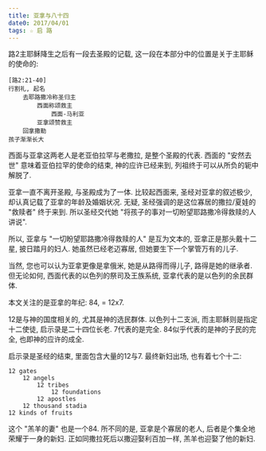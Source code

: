 ```yaml
---
title: 亚拿与八十四
date0: 2017/04/01
tags: ☆ 启 路
---
```


路2主耶稣降生之后有一段去圣殿的记载, 这一段在本部分中的位置是关于主耶稣的使命的:

    [路2:21-40]
    行割礼, 起名
        去耶路撒冷称圣归主
            西面称颂救主
                西面-马利亚
            亚拿颂赞救主
        回拿撒勒
    孩子渐渐长大

西面与亚拿这两老人是老亚伯拉罕与老撒拉, 是整个圣殿的代表. 西面的 "安然去世" 意味着亚伯拉罕的使命的结束, 神的应许已经来到, 列祖终于可以从所负的轭中解脱了.

亚拿一直不离开圣殿, 与圣殿成为了一体. 比较起西面来, 圣经对亚拿的叙述极少, 却认真记载了亚拿的年龄及婚姻状况. 无疑, 圣经强调的是这位寡居的撒拉/夏娃的 "救赎者" 终于来到. 所以圣经交代她 "将孩子的事对一切盼望耶路撒冷得救赎的人讲说".

所以, 亚拿与 "一切盼望耶路撒冷得救赎的人" 是互为文本的, 亚拿正是那头戴十二星, 披日踏月的妇人. 她虽然已经老迈寡居, 但她要生下一个掌管万有的儿子.

当然, 您也可以认为亚拿更像是拿俄米, 她是从路得而得儿子, 路得是她的继承者. 但无论如何, 西面代表的以色列的祭司及王族系统, 亚拿代表的是以色列的余民群体.

本文关注的是亚拿的年纪: 84, = 12x7.

12是与神的国度相关的, 尤其是神的选民群体. 以色列十二支派, 而主耶稣则是指定十二使徒, 启示录是二十四位长老. 7代表的是完全. 84似乎代表的是神的子民的完全, 也即神的应许的成全.

启示录是圣经的结束, 里面包含大量的12与7. 最终新妇出场, 也有着七个十二:

    12 gates
        12 angels
            12 tribes
                12 foundations
            12 apostles
        12 thousand stadia
    12 kinds of fruits

这个 "羔羊的妻" 也是一个84. 所不同的是, 亚拿是个寡居的老人, 后者是个集全地荣耀于一身的新妇. 正如同撒拉死后以撒迎娶利百加一样, 羔羊也迎娶了他的新妇.
